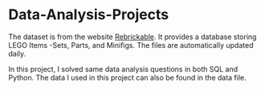 # Data-Analysis-Projects

The dataset is from the website [Rebrickable](https://rebrickable.com/downloads/). It provides a database storing LEGO Items -Sets, Parts, and Minifigs. The files are automatically updated daily.

In this project, I solved same data analysis questions in both SQL and Python.
The data I used in this project can also be found in the data file.
